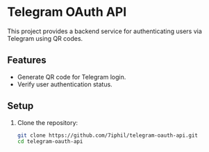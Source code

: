 # Telegram OAuth API

This project provides a backend service for authenticating users via Telegram using QR codes.

## Features
- Generate QR code for Telegram login.
- Verify user authentication status.

## Setup
1. Clone the repository:
   ```bash
   git clone https://github.com/7iphil/telegram-oauth-api.git 
   cd telegram-oauth-api